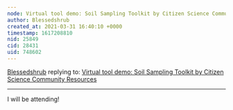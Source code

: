 ```yaml
---
node: Virtual tool demo: Soil Sampling Toolkit by Citizen Science Community Resources
author: Blessedshrub
created_at: 2021-03-31 16:40:10 +0000
timestamp: 1617208810
nid: 25849
cid: 28431
uid: 748602
---
```




[Blessedshrub](../profile/Blessedshrub) replying to: [Virtual tool demo: Soil Sampling Toolkit by Citizen Science Community Resources](../notes/bhamster/03-05-2021/virtual-tool-demo-soil-sampling-toolkit-by-citizen-science-community-resources)

----
I will be attending!